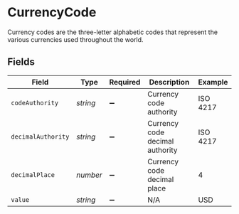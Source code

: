 # CurrencyCode

Currency codes are the three-letter alphabetic codes that represent the various currencies used throughout the world.


## Fields

| Field                           | Type                            | Required                        | Description                     | Example                         |
| ------------------------------- | ------------------------------- | ------------------------------- | ------------------------------- | ------------------------------- |
| `codeAuthority`                 | *string*                        | :heavy_minus_sign:              | Currency code authority         | ISO 4217                        |
| `decimalAuthority`              | *string*                        | :heavy_minus_sign:              | Currency code decimal authority | ISO 4217                        |
| `decimalPlace`                  | *number*                        | :heavy_minus_sign:              | Currency code decimal place     | 4                               |
| `value`                         | *string*                        | :heavy_minus_sign:              | N/A                             | USD                             |